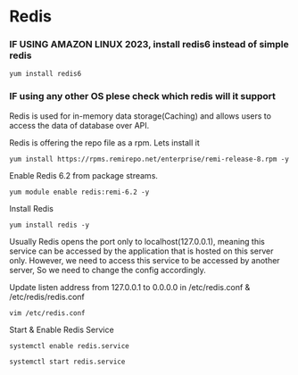 # Redis

### IF USING AMAZON LINUX 2023, install redis6 instead of simple redis

```
yum install redis6
```
### IF using any other OS plese check which redis will it support

Redis is used for in-memory data storage(Caching) and allows users to access the data of database over API.

Redis is offering the repo file as a rpm. Lets install it

```
yum install https://rpms.remirepo.net/enterprise/remi-release-8.rpm -y
```

Enable Redis 6.2 from package streams.

```
yum module enable redis:remi-6.2 -y
```

Install Redis

```
yum install redis -y 
```

Usually Redis opens the port only to localhost(127.0.0.1), meaning this service can be accessed by the application that is hosted on this server only. However, we need to access this service to be accessed by another server, So we need to change the config accordingly.

Update listen address from 127.0.0.1 to 0.0.0.0 in /etc/redis.conf & /etc/redis/redis.conf

```
vim /etc/redis.conf
```

Start & Enable Redis Service

```
systemctl enable redis.service
```

```
systemctl start redis.service
```